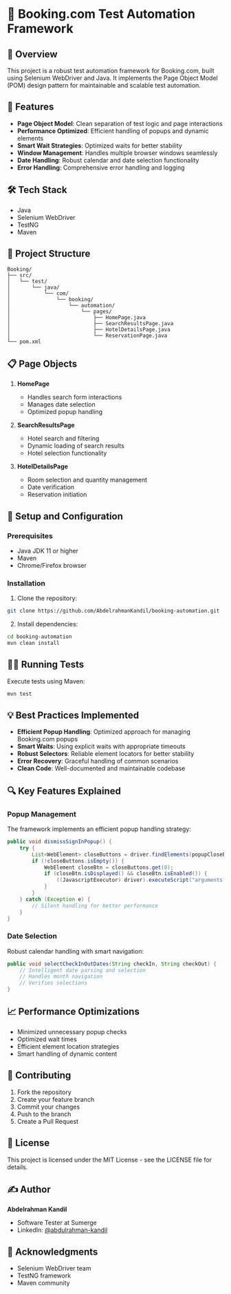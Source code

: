 # 🏨 Booking.com Test Automation Framework

## 📝 Overview
This project is a robust test automation framework for Booking.com, built using Selenium WebDriver and Java. It implements the Page Object Model (POM) design pattern for maintainable and scalable test automation.

## 🚀 Features
- **Page Object Model**: Clean separation of test logic and page interactions
- **Performance Optimized**: Efficient handling of popups and dynamic elements
- **Smart Wait Strategies**: Optimized waits for better stability
- **Window Management**: Handles multiple browser windows seamlessly
- **Date Handling**: Robust calendar and date selection functionality
- **Error Handling**: Comprehensive error handling and logging

## 🛠 Tech Stack
- Java
- Selenium WebDriver
- TestNG
- Maven

## 📂 Project Structure
```
Booking/
├── src/
│   └── test/
│       └── java/
│           └── com/
│               └── booking/
│                   └── automation/
│                       └── pages/
│                           ├── HomePage.java
│                           ├── SearchResultsPage.java
│                           ├── HotelDetailsPage.java
│                           └── ReservationPage.java
└── pom.xml
```

## 📋 Page Objects
1. **HomePage**
   - Handles search form interactions
   - Manages date selection
   - Optimized popup handling

2. **SearchResultsPage**
   - Hotel search and filtering
   - Dynamic loading of search results
   - Hotel selection functionality

3. **HotelDetailsPage**
   - Room selection and quantity management
   - Date verification
   - Reservation initiation

## 🔧 Setup and Configuration

### Prerequisites
- Java JDK 11 or higher
- Maven
- Chrome/Firefox browser

### Installation
1. Clone the repository:
```bash
git clone https://github.com/AbdelrahmanKandil/booking-automation.git
```

2. Install dependencies:
```bash
cd booking-automation
mvn clean install
```

## 🏃‍♂️ Running Tests
Execute tests using Maven:
```bash
mvn test
```

## 💡 Best Practices Implemented
- **Efficient Popup Handling**: Optimized approach for managing Booking.com popups
- **Smart Waits**: Using explicit waits with appropriate timeouts
- **Robust Selectors**: Reliable element locators for better stability
- **Error Recovery**: Graceful handling of common scenarios
- **Clean Code**: Well-documented and maintainable codebase

## 🔍 Key Features Explained

### Popup Management
The framework implements an efficient popup handling strategy:
```java
public void dismissSignInPopup() {
    try {
        List<WebElement> closeButtons = driver.findElements(popupCloseButton);
        if (!closeButtons.isEmpty()) {
            WebElement closeBtn = closeButtons.get(0);
            if (closeBtn.isDisplayed() && closeBtn.isEnabled()) {
                ((JavascriptExecutor) driver).executeScript("arguments[0].click();", closeBtn);
            }
        }
    } catch (Exception e) {
        // Silent handling for better performance
    }
}
```

### Date Selection
Robust calendar handling with smart navigation:
```java
public void selectCheckInOutDates(String checkIn, String checkOut) {
    // Intelligent date parsing and selection
    // Handles month navigation
    // Verifies selections
}
```

## 📈 Performance Optimizations
- Minimized unnecessary popup checks
- Optimized wait times
- Efficient element location strategies
- Smart handling of dynamic content

## 🤝 Contributing
1. Fork the repository
2. Create your feature branch
3. Commit your changes
4. Push to the branch
5. Create a Pull Request

## 📄 License
This project is licensed under the MIT License - see the LICENSE file for details.

## ✍️ Author
**Abdelrahman Kandil**
- Software Tester at Sumerge
- LinkedIn: [@abdulrahman-kandil](https://www.linkedin.com/in/abdulrahman-kandil/)

## 🙏 Acknowledgments
- Selenium WebDriver team
- TestNG framework
- Maven community 
